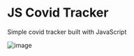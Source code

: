 # JS Covid Tracker
Simple covid tracker built with JavaScript

![image](https://user-images.githubusercontent.com/59666997/174893174-7c5afa1c-4791-4805-87ec-c570092b22ad.png)
